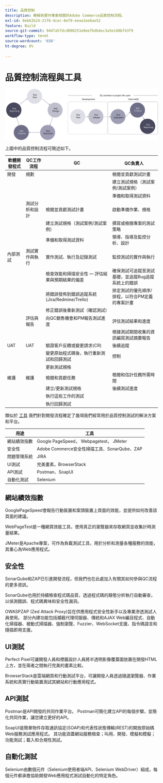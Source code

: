 ```yaml
---
title: 品質控制
description: 瞭解與實作專案相關的Adobe Commerce品質控制流程。
exl-id: 0eb62b24-21f6-4cec-8ef9-eeaa1ee6ae52
feature: Build
source-git-commit: 94d7a57dcd006251e8eefbdb4ec3a5e140bf43f9
workflow-type: tm+mt
source-wordcount: '658'
ht-degree: 0%

---
```


# 品質控制流程與工具

![品質控制程式圖](../../assets/playbooks/quality-control-diagram.svg)

上圖中的品質控制流程可簡述如下。

<table>
<thead>
  <tr>
    <th>軟體開發程式</th>
    <th>QC工作流程</th>
    <th>QC</th>
    <th>QC負責人</th>
  </tr>
</thead>
<tbody>
  <tr>
    <td>開發</td>
    <td>規劃</td>
    <td></td>
    <td>檢閱並貢獻測試計畫</td>
  </tr>
  <tr>
    <td></td>
    <td></td>
    <td></td>
    <td>建立測試規格（測試案例/測試案例）</td>
  </tr>
  <tr>
    <td></td>
    <td></td>
    <td></td>
    <td>準備和取得測試資料</td>
  </tr>
  <tr>
    <td></td>
    <td>測試分析和設計</td>
    <td>檢閱並貢獻測試計畫</td>
    <td>啟動準備作業、規格</td>
  </tr>
  <tr>
    <td></td>
    <td></td>
    <td>建立測試規格（測試案例/測試案例）</td>
    <td>撰寫或檢閱專案的測試策略</td>
  </tr>
  <tr>
    <td></td>
    <td></td>
    <td>準備和取得測試資料</td>
    <td> 領導、指導及監控分析、設計</td>
  </tr>
  <tr>
    <td>內部測試</td>
    <td>測試實作與執行</td>
    <td>實作測試、執行及記錄測試</td>
    <td>監控測試的實作與執行</td>
  </tr>
  <tr>
    <td></td>
    <td></td>
    <td>檢查效能和掃描安全性 — 評估結果與預期結果的偏差</td>
    <td>確保測試可追蹤至測試基礎，並追蹤Bug追蹤系統上的錯誤</td>
  </tr>
  <tr>
    <td></td>
    <td></td>
    <td>將錯誤發佈到錯誤追蹤系統(Jira/Redmine/Trello)</td>
    <td>排定測試的優先順序/排程，以符合PM定義的專案計畫</td>
  </tr>
  <tr>
    <td></td>
    <td></td>
    <td>修正錯誤後重新測試（確認測試）</td>
    <td></td>
  </tr>
  <tr>
    <td></td>
    <td>評估與報告</td>
    <td>向QC銷售機會和PM報告測試進度</td>
    <td>評估測試結果和進度</td>
  </tr>
  <tr>
    <td></td>
    <td></td>
    <td></td>
    <td>根據測試期間收集的資訊編寫測試摘要報告</td>
  </tr>
  <tr>
    <td>UAT</td>
    <td>UAT</td>
    <td>驗證客戶反饋或變更請求(CR)</td>
    <td>後續追蹤</td>
  </tr>
  <tr>
    <td></td>
    <td></td>
    <td>變更原始程式碼後，執行重新測試和回歸測試</td>
    <td>控制</td>
  </tr>
  <tr>
    <td></td>
    <td></td>
    <td>更新測試規格</td>
    <td></td>
  </tr>
  <tr>
    <td>維護</td>
    <td>維護</td>
    <td>檢閱和貢獻任務</td>
    <td>檢閱和估計任務所需時間</td>
  </tr>
  <tr>
    <td></td>
    <td></td>
    <td>建立/更新測試規格</td>
    <td>後續測試進度</td>
  </tr>
  <tr>
    <td></td>
    <td></td>
    <td>執行這些工作的測試</td>
    <td></td>
  </tr>
  <tr>
    <td></td>
    <td></td>
    <td>執行回歸測試</td>
    <td></td>
  </tr>
</tbody>
</table>

類似於 [工具](project-management-tools.md) 我們針對開發流程確定了幾項我們經常用於品質控制測試的解決方案和平台。

| 用途 | 工具 |
|---------------------------|---------------------------------------------------|
| 網站績效指數 | Google PageSpeed， Webpagetest， JMeter |
| 安全性 | Adobe Commerce安全性掃描工具、SonarQube、ZAP |
| 問題管理系統 | JIRA |
| UI測試 | 完美畫素，BrowserStack |
| API測試 | Postman、SoapUI |
| 自動化測試 | Selenium |


## 網站績效指數

GooglePageSpeed會報告行動裝置和案頭裝置上頁面的效能，並提供如何改善該頁面的建議。

WebPageTest是一種網頁效能工具，使用真正的瀏覽器來存取網頁並收集計時測量結果。

JMeter是Apache專案，可作為負載測試工具，用於分析和測量各種服務的效能，其重心為Web應用程式。

## 安全性

SonarQube和ZAP已引進開發流程，但我們也在此處加入有關其如何參與QC流程的更多資訊。

SonarQube也用於持續檢查程式碼品質，透過程式碼的靜態分析執行自動審查，以偵測錯誤、程式碼異味和安全性漏洞。

OWASPZAP (Zed Attack Proxy)旨在供應用程式安全性新手以及專業滲透測試人員使用。 部分內建功能包括攔截代理伺服器、傳統和AJAX Web編目程式、自動化掃描器、被動式掃描器、強制瀏覽、Fuzzier、WebSocket支援、指令碼語言和隨插即用支援。

## UI測試

Perfect Pixel可讓開發人員和標籤設計人員將半透明影像覆蓋圖放置在開發HTML上方，並在兩者之間執行完美的畫素比較。

BrowserStack是雲端網頁和行動測試平台，可讓開發人員透過隨選瀏覽器、作業系統和真實行動裝置測試其網站和行動應用程式。

## API測試

Postman是API開發的共同作業平台。 Postman可簡化建立API的每個步驟，並簡化共同作業，讓您建立更好的API。

SoapUI是簡單物件存取通訊協定(SOAP)和代表性狀態傳輸(REST)的開放原始碼Web服務測試應用程式。 其功能涵蓋網站服務檢查；叫用、開發、模擬和模擬；功能測試；載入和合規性測試。

## 自動化測試

Selenium由數個元件（Selenium使用者端API、Selenium WebDriver）組成，每個元件都承擔協助開發Web應用程式測試自動化的特定角色。
